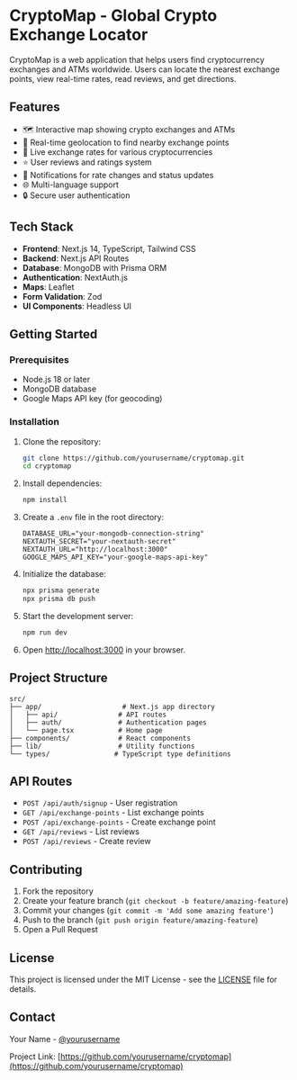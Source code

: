 # CryptoMap - Global Crypto Exchange Locator

CryptoMap is a web application that helps users find cryptocurrency exchanges and ATMs worldwide. Users can locate the nearest exchange points, view real-time rates, read reviews, and get directions.

## Features

- 🗺️ Interactive map showing crypto exchanges and ATMs
- 📍 Real-time geolocation to find nearby exchange points
- 💱 Live exchange rates for various cryptocurrencies
- ⭐ User reviews and ratings system
- 🔔 Notifications for rate changes and status updates
- 🌐 Multi-language support
- 🔒 Secure user authentication

## Tech Stack

- **Frontend**: Next.js 14, TypeScript, Tailwind CSS
- **Backend**: Next.js API Routes
- **Database**: MongoDB with Prisma ORM
- **Authentication**: NextAuth.js
- **Maps**: Leaflet
- **Form Validation**: Zod
- **UI Components**: Headless UI

## Getting Started

### Prerequisites

- Node.js 18 or later
- MongoDB database
- Google Maps API key (for geocoding)

### Installation

1. Clone the repository:
   ```bash
   git clone https://github.com/yourusername/cryptomap.git
   cd cryptomap
   ```

2. Install dependencies:
   ```bash
   npm install
   ```

3. Create a `.env` file in the root directory:
   ```
   DATABASE_URL="your-mongodb-connection-string"
   NEXTAUTH_SECRET="your-nextauth-secret"
   NEXTAUTH_URL="http://localhost:3000"
   GOOGLE_MAPS_API_KEY="your-google-maps-api-key"
   ```

4. Initialize the database:
   ```bash
   npx prisma generate
   npx prisma db push
   ```

5. Start the development server:
   ```bash
   npm run dev
   ```

6. Open [http://localhost:3000](http://localhost:3000) in your browser.

## Project Structure

```
src/
├── app/                    # Next.js app directory
│   ├── api/               # API routes
│   ├── auth/              # Authentication pages
│   └── page.tsx           # Home page
├── components/            # React components
├── lib/                   # Utility functions
└── types/                # TypeScript type definitions
```

## API Routes

- `POST /api/auth/signup` - User registration
- `GET /api/exchange-points` - List exchange points
- `POST /api/exchange-points` - Create exchange point
- `GET /api/reviews` - List reviews
- `POST /api/reviews` - Create review

## Contributing

1. Fork the repository
2. Create your feature branch (`git checkout -b feature/amazing-feature`)
3. Commit your changes (`git commit -m 'Add some amazing feature'`)
4. Push to the branch (`git push origin feature/amazing-feature`)
5. Open a Pull Request

## License

This project is licensed under the MIT License - see the [LICENSE](LICENSE) file for details.

## Contact

Your Name - [@yourusername](https://twitter.com/yourusername)

Project Link: [https://github.com/yourusername/cryptomap](https://github.com/yourusername/cryptomap)
